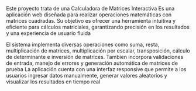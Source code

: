 Este proyecto trata de una Calculadora de Matrices Interactiva
Es una aplicación web diseñada para realizar operaciones matemáticas con matrices cuadradas. Su objetivo es ofrecer una herramienta intuitiva y eficiente para cálculos matriciales, garantizando precisión en los resultados y una experiencia de usuario fluida 

El sistema implementa diversas operaciones como suma, resta, multiplicación de matrices, multiplicación por escalar, transposición, cálculo de determinante e inversión de matrices. Tambien incorpora validaciones de entrada, manejo de errores y generación automática de matrices de prueba
La aplicación cuenta con una interfaz responsive que permite a los usuarios ingresar datos manualmente, generar valores aleatorios y visualizar los resultados en tiempo real
